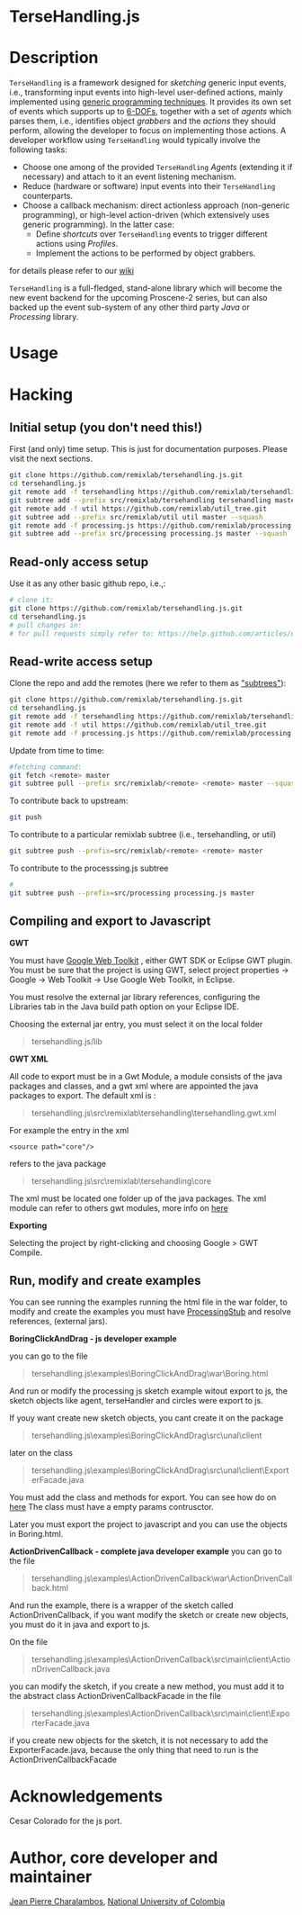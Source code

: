 TerseHandling.js
================

# Description

`TerseHandling` is a framework designed for _sketching_ generic input events, i.e., transforming input events into high-level user-defined actions,
mainly implemented using [generic programming techniques](http://en.wikipedia.org/wiki/Generics_in_Java).
It provides its own set of events which supports up to [6-DOFs]( http://en.wikipedia.org/wiki/Degrees_of_freedom_(mechanics) ),
together with a set of *agents* which parses them, i.e., identifies object *grabbers* and the *actions* they should perform,
allowing the developer to focus on implementing those actions. A developer workflow using `TerseHandling` would typically involve the following tasks:

  * Choose one among of the provided `TerseHandling` *Agents* (extending it if necessary) and attach to it an event listening mechanism.
  * Reduce (hardware or software) input events into their `TerseHandling` counterparts.
  * Choose a callback mechanism: direct actionless approach (non-generic programming), or high-level action-driven (which extensively uses generic programming). In the latter case:
    * Define *shortcuts* over `TerseHandling` events to trigger different actions using *Profiles*.
    * Implement the actions to be performed by object grabbers.
    
for details please refer to our [wiki](https://github.com/remixlab/tersehandling/wiki)

`TerseHandling` is a full-fledged, stand-alone library which will become the new event backend for the upcoming Proscene-2 series,
but can also backed up the event sub-system of any other third party *Java* or *Processing* library.

# Usage

# Hacking

## Initial setup (you don't need this!)

First (and only) time setup. This is just for documentation purposes. Please visit the next sections.

```sh
git clone https://github.com/remixlab/tersehandling.js.git
cd tersehandling.js
git remote add -f tersehandling https://github.com/remixlab/tersehandling_tree.git
git subtree add --prefix src/remixlab/tersehandling tersehandling master --squash
git remote add -f util https://github.com/remixlab/util_tree.git
git subtree add --prefix src/remixlab/util util master --squash
git remote add -f processing.js https://github.com/remixlab/processing.js_tree.git
git subtree add --prefix src/processing processing.js master --squash
```

## Read-only access setup

Use it as any other basic github repo, i.e.,:

```sh
# clone it:
git clone https://github.com/remixlab/tersehandling.js.git
cd tersehandling.js
# pull changes in:
# for pull requests simply refer to: https://help.github.com/articles/using-pull-requests
```

## Read-write access setup

Clone the repo and add the remotes (here we refer to them as ["subtrees"](http://blogs.atlassian.com/2013/05/alternatives-to-git-submodule-git-subtree/)):

```sh
git clone https://github.com/remixlab/tersehandling.js.git
cd tersehandling.js
git remote add -f tersehandling https://github.com/remixlab/tersehandling_tree.git
git remote add -f util https://github.com/remixlab/util_tree.git
git remote add -f processing.js https://github.com/remixlab/processing.js_tree.git
```

Update from time to time:

```sh
#fetching command:
git fetch <remote> master
git subtree pull --prefix src/remixlab/<remote> <remote> master --squash
```

To contribute back to upstream:

```sh
git push
```

To contribute to a particular remixlab subtree (i.e., tersehandling, or util)

```sh
git subtree push --prefix=src/remixlab/<remote> <remote> master
```

To contribute to the processsing.js subtree

```sh
#
git subtree push --prefix=src/processing processing.js master
```

##  Compiling and export to Javascript  ##

**GWT**

You must have [Google Web Toolkit](http://www.gwtproject.org/) , either GWT SDK or Eclipse GWT plugin. You must be sure that the project is using GWT, select 
project properties -> Google -> Web Toolkit -> Use Google Web Toolkit, in Eclipse.

You must resolve the external jar library references, configuring the Libraries tab in the Java build path option on your Eclipse IDE.

Choosing  the external jar entry, you must select it on the local folder  
   

> tersehandling.js/lib
    
**GWT XML**

All code to export must be in a Gwt Module, a module consists of the java packages and classes, and a gwt xml where are appointed the java packages to export.
The default xml is :

> tersehandling.js\src\remixlab\tersehandling\tersehandling.gwt.xml

For example the entry in the xml

    <source path="core"/>

refers to the java package

> tersehandling.js\src\remixlab\tersehandling\core

The xml must be located one folder up of the java packages.
The xml module can refer to others gwt modules, more info on [here](http://www.gwtproject.org/doc/latest/DevGuideOrganizingProjects.html#DevGuideModuleXml)

**Exporting**

Selecting the project by right-clicking and choosing Google > GWT Compile.


##  Run, modify and create examples  ##


You can see running the examples running the html file in the war folder, to modify and create the examples 
you must have [ProcessingStub](https://github.com/remixlab/ProcessingStub) and  resolve references, (external jars).
 

**BoringClickAndDrag - js developer example**

you can go to the file
> tersehandling.js\examples\BoringClickAndDrag\war\Boring.html

And run or modify the processing js sketch example witout export to js, the sketch objects like agent, terseHandler and circles were export to js. 

If youy want create new sketch objects, you cant create it  on the package

> tersehandling.js\examples\BoringClickAndDrag\src\unal\client

later on the class

> tersehandling.js\examples\BoringClickAndDrag\src\unal\client\ExporterFacade.java

You must add the class and methods for export.
You can see how do on [here](https://code.google.com/p/gwt-exporter/)
The class must have a empty params  contrusctor.


Later you must export the project to javascript and you can use the objects in Boring.html. 

**ActionDrivenCallback - complete java developer example**
you can go to the file
> tersehandling.js\examples\ActionDrivenCallback\war\ActionDrivenCallback.html

And run the example,  there is a wrapper of the sketch called ActionDrivenCallback, 
 if you want modify the sketch or create new objects, you must do it in java and export to js.


On the file

> tersehandling.js\examples\ActionDrivenCallback\src\main\client\ActionDrivenCallback.java

you can modify the sketch, if you create a new method, you must add it to the abstract class ActionDrivenCallbackFacade  in the file

> tersehandling.js\examples\ActionDrivenCallback\src\main\client\ExporterFacade.java

if you create new objects  for the sketch, it is not necessary to add the ExporterFacade.java, because the only thing that need to run is the ActionDrivenCallbackFacade

# Acknowledgements

Cesar Colorado for the js port.

# Author, core developer and maintainer

[Jean Pierre Charalambos](http://disi.unal.edu.co/profesores/pierre/), [National University of Colombia](http://www.unal.edu.co)
